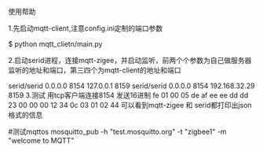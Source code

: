 使用帮助

1.先启动mqtt-client,注意config.ini定制的端口参数

$ python mqtt_clietn/main.py

2.启动serid进程，连接mqtt-zigee，并启动监听，前两个个参数为自己做服务器监听的地址和端口，第三四个为mqtt-client的地址和端口

serid/serid 0.0.0.0 8154 127.0.0.1 8159
serid/serid 0.0.0.0 8154 192.168.32.29  8159
3.测试
用tcp客户端连接8154 发送16进制
fe 01 00 05 de af ee ee dd dd 23 00 00 00 12 34 0c 03 01 02 44
可以看到mqtt-zigee 和 serid都打印出json格式的信息






#测试mqttos
mosquitto_pub  -h "test.mosquitto.org" -t "zigbee1" -m "welcome to MQTT"